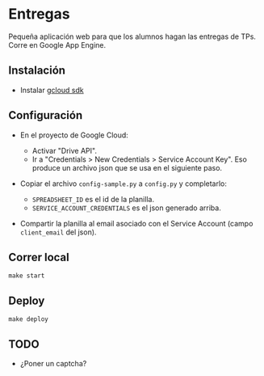 # Entregas

Pequeña aplicación web para que los alumnos hagan las entregas de TPs.
Corre en Google App Engine.

## Instalación

* Instalar [gcloud sdk](https://cloud.google.com/appengine/docs/standard/python/download)

## Configuración

* En el proyecto de Google Cloud:
    * Activar "Drive API".
    * Ir a "Credentials > New Credentials > Service Account Key". Eso produce
      un archivo json que se usa en el siguiente paso.

* Copiar el archivo `config-sample.py` a `config.py` y completarlo:
    * `SPREADSHEET_ID` es el id de la planilla.
    * `SERVICE_ACCOUNT_CREDENTIALS` es el json generado arriba.

* Compartir la planilla al email asociado con el Service Account (campo
  `client_email` del json).

## Correr local

`make start`

## Deploy

`make deploy`

## TODO

* ¿Poner un captcha?
